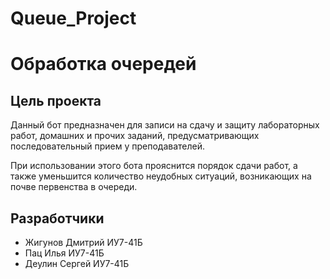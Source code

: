 # Queue_Project
# Обработка очередей
## Цель проекта
Данный бот предназначен для записи на сдачу и защиту лабораторных работ,
домашних и прочих заданий, предусматривающих последовательный прием у
преподавателей.

При использовании этого бота прояснится порядок сдачи работ, а также
уменьшится количество неудобных ситуаций, возникающих на почве
первенства в очереди.
## Разработчики
- Жигунов Дмитрий ИУ7-41Б
- Пац Илья ИУ7-41Б
- Деулин Сергей ИУ7-41Б
